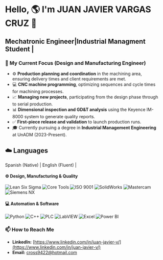 # Hello, 🌎 I'm JUAN JAVIER VARGAS CRUZ 👋

## Mechatronic Engineer|Industrial Managment Student |

### 🔭 My Current Focus (Design and Manufacturing Engineer)
- ⚙️ **Production planning and coordination** in the machining area, ensuring delivery times and client requirements are met.
- 💻 **CNC machine programming**, optimizing sequences and cycle times for machining processes.
- 📈 **Managing new projects**, participating from the design phase through to serial production.
- 📊 **Dimensional inspection and GD&T analysis** using the Keyence IM-8000 system to generate quality reports.
- ✅ **First-piece release and validation** to launch production runs.
- 🎓 Currently pursuing a degree in **Industrial Management Engineering** at UnADM (2023-Present).

## ☁️ Languages
Spanish (Native) | English (Fluent) |


#### ⚙️ Design, Manufacturing & Quality
![Lean Six Sigma](https://img.shields.io/badge/-Lean%20Six%20Sigma-green?style=for-the-badge)
![Core Tools](https://img.shields.io/badge/-Core%20Tools%20-blue?style=for-the-badge)
![ISO 9001](https://img.shields.io/badge/-ISO9001-purple?style=for-the-badge)
![SolidWorks](https://img.shields.io/badge/SolidWorks-DA1F28?style=for-the-badge&logo=solidworks&logoColor=white)
![Mastercam](https://img.shields.io/badge/Mastercam-1E5288?style=for-the-badge&logo=mastercam&logoColor=white)
![Siemens NX](https://img.shields.io/badge/Siemens%20NX-005499?style=for-the-badge&logo=siemens&logoColor=white)

#### 💻 Automation & Software
![Python](https://img.shields.io/badge/Python-3776AB?style=for-the-badge&logo=python&logoColor=white)
![C++](https://img.shields.io/badge/C%2B%2B-00599C?style=for-the-badge&logo=c%2B%2B&logoColor=white)
![PLC](https://img.shields.io/badge/PLC%20-009999?style=for-the-badge&logo=siemens&logoColor=white)
![LabVIEW](https://img.shields.io/badge/LabVIEW-FFC20E?style=for-the-badge&logo=labview&logoColor=black)
![Excel](https://img.shields.io/badge/Excel%20-217346?style=for-the-badge&logo=microsoft-excel&logoColor=white)
![Power BI](https://img.shields.io/badge/Power%20BI-F2C811?style=for-the-badge&logo=powerbi&logoColor=black)

### 📫 How to Reach Me
- **LinkedIn:** [https://www.linkedin.com/in/juan-javier-v/](https://www.linkedin.com/in/juan-javier-v/)
- **Email:** cross9422@hotmail.com
